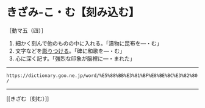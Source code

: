 # きざみ‐こ・む【刻み込む】

［動マ五（四）］

1. 細かく刻んで他のものの中に入れる。「漬物に昆布を―・む」
2. 文字などを[彫りつける](えりつける（彫り付ける）)。「碑に和歌を―・む」
3. 心に深く記す。「強烈な印象が脳裡に―・まれた」

---
`https://dictionary.goo.ne.jp/word/%E5%88%BB%E3%81%BF%E8%BE%BC%E3%82%80/`

---
[[きざむ（刻む）]]